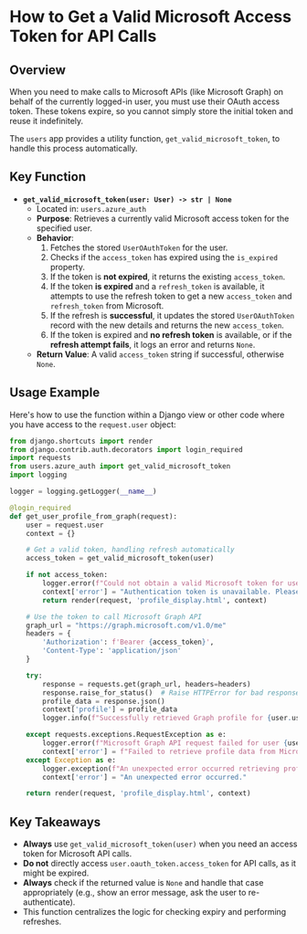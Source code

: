 # How to Get a Valid Microsoft Access Token for API Calls

## Overview

When you need to make calls to Microsoft APIs (like Microsoft Graph) on behalf of the currently logged-in user, you must use their OAuth access token. These tokens expire, so you cannot simply store the initial token and reuse it indefinitely.

The `users` app provides a utility function, `get_valid_microsoft_token`, to handle this process automatically.

## Key Function

- **`get_valid_microsoft_token(user: User) -> str | None`**
  - Located in: `users.azure_auth`
  - **Purpose**: Retrieves a currently valid Microsoft access token for the specified user.
  - **Behavior**:
    1. Fetches the stored `UserOAuthToken` for the user.
    2. Checks if the `access_token` has expired using the `is_expired` property.
    3. If the token is **not expired**, it returns the existing `access_token`.
    4. If the token **is expired** and a `refresh_token` is available, it attempts to use the refresh token to get a new `access_token` and `refresh_token` from Microsoft.
    5. If the refresh is **successful**, it updates the stored `UserOAuthToken` record with the new details and returns the new `access_token`.
    6. If the token is expired and **no refresh token** is available, or if the **refresh attempt fails**, it logs an error and returns `None`.
  - **Return Value**: A valid `access_token` string if successful, otherwise `None`.

## Usage Example

Here's how to use the function within a Django view or other code where you have access to the `request.user` object:

```python
from django.shortcuts import render
from django.contrib.auth.decorators import login_required
import requests
from users.azure_auth import get_valid_microsoft_token
import logging

logger = logging.getLogger(__name__)

@login_required
def get_user_profile_from_graph(request):
    user = request.user
    context = {}

    # Get a valid token, handling refresh automatically
    access_token = get_valid_microsoft_token(user)

    if not access_token:
        logger.error(f"Could not obtain a valid Microsoft token for user {user.username}")
        context['error'] = "Authentication token is unavailable. Please try logging out and back in."
        return render(request, 'profile_display.html', context)

    # Use the token to call Microsoft Graph API
    graph_url = "https://graph.microsoft.com/v1.0/me"
    headers = {
        'Authorization': f'Bearer {access_token}',
        'Content-Type': 'application/json'
    }

    try:
        response = requests.get(graph_url, headers=headers)
        response.raise_for_status()  # Raise HTTPError for bad responses (4xx or 5xx)
        profile_data = response.json()
        context['profile'] = profile_data
        logger.info(f"Successfully retrieved Graph profile for {user.username}")

    except requests.exceptions.RequestException as e:
        logger.error(f"Microsoft Graph API request failed for user {user.username}: {e}")
        context['error'] = f"Failed to retrieve profile data from Microsoft: {e}"
    except Exception as e:
        logger.exception(f"An unexpected error occurred retrieving profile for {user.username}")
        context['error'] = "An unexpected error occurred."

    return render(request, 'profile_display.html', context)

```

## Key Takeaways

- **Always** use `get_valid_microsoft_token(user)` when you need an access token for Microsoft API calls.
- **Do not** directly access `user.oauth_token.access_token` for API calls, as it might be expired.
- **Always** check if the returned value is `None` and handle that case appropriately (e.g., show an error message, ask the user to re-authenticate).
- This function centralizes the logic for checking expiry and performing refreshes. 